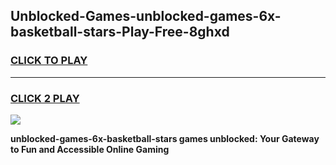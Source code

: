 
## Unblocked-Games-unblocked-games-6x-basketball-stars-Play-Free-8ghxd
<h3>
<a href="https://premium76.site?title=unblocked-games-6x-basketball-stars&ref=15A">CLICK TO PLAY</a></h3>
<hr>

<h3>
<a href="https://premium76.site?title=unblocked-games-6x-basketball-stars&ref=15A">CLICK 2 PLAY</a>
  
</h3>

<a href="https://premium76.site?title=unblocked-games-6x-basketball-stars&ref=15A"><img src="https://clearcache.store/games.png"></a>


**unblocked-games-6x-basketball-stars games unblocked: Your Gateway to Fun and Accessible Online Gaming**
